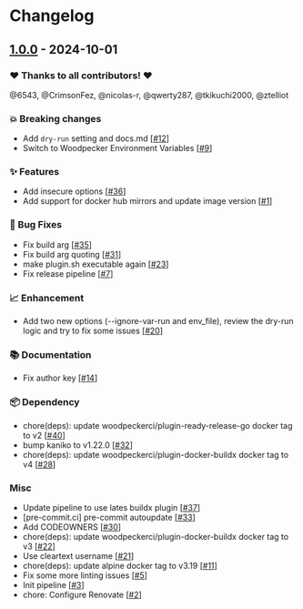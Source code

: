 # Changelog

## [1.0.0](https://github.com/coralhl/woodpecker-kaniko-plugin/releases/tag/1.0.0) - 2024-10-01

### ❤️ Thanks to all contributors! ❤️

@6543, @CrimsonFez, @nicolas-r, @qwerty287, @tkikuchi2000, @ztelliot

### 💥 Breaking changes

- Add `dry-run` setting and docs.md [[#12](https://github.com/coralhl/woodpecker-kaniko-plugin/pull/12)]
- Switch to Woodpecker Environment Variables [[#9](https://github.com/coralhl/woodpecker-kaniko-plugin/pull/9)]

### ✨ Features

- Add insecure options [[#36](https://github.com/coralhl/woodpecker-kaniko-plugin/pull/36)]
- Add support for docker hub mirrors and update image version [[#1](https://github.com/coralhl/woodpecker-kaniko-plugin/pull/1)]

### 🐛 Bug Fixes

- Fix build arg [[#35](https://github.com/coralhl/woodpecker-kaniko-plugin/pull/35)]
- Fix build arg quoting [[#31](https://github.com/coralhl/woodpecker-kaniko-plugin/pull/31)]
- make plugin.sh executable again [[#23](https://github.com/coralhl/woodpecker-kaniko-plugin/pull/23)]
- Fix release pipeline [[#7](https://github.com/coralhl/woodpecker-kaniko-plugin/pull/7)]

### 📈 Enhancement

- Add two new options (--ignore-var-run and env_file), review the dry-run logic and try to fix some issues [[#20](https://github.com/coralhl/woodpecker-kaniko-plugin/pull/20)]

### 📚 Documentation

- Fix author key [[#14](https://github.com/coralhl/woodpecker-kaniko-plugin/pull/14)]

### 📦️ Dependency

- chore(deps): update woodpeckerci/plugin-ready-release-go docker tag to v2 [[#40](https://github.com/coralhl/woodpecker-kaniko-plugin/pull/40)]
- bump kaniko to v1.22.0 [[#32](https://github.com/coralhl/woodpecker-kaniko-plugin/pull/32)]
- chore(deps): update woodpeckerci/plugin-docker-buildx docker tag to v4 [[#28](https://github.com/coralhl/woodpecker-kaniko-plugin/pull/28)]

### Misc

- Update pipeline to use lates buildx plugin [[#37](https://github.com/coralhl/woodpecker-kaniko-plugin/pull/37)]
- [pre-commit.ci] pre-commit autoupdate [[#33](https://github.com/coralhl/woodpecker-kaniko-plugin/pull/33)]
- Add CODEOWNERS [[#30](https://github.com/coralhl/woodpecker-kaniko-plugin/pull/30)]
- chore(deps): update woodpeckerci/plugin-docker-buildx docker tag to v3 [[#22](https://github.com/coralhl/woodpecker-kaniko-plugin/pull/22)]
- Use cleartext username [[#21](https://github.com/coralhl/woodpecker-kaniko-plugin/pull/21)]
- chore(deps): update alpine docker tag to v3.19 [[#11](https://github.com/coralhl/woodpecker-kaniko-plugin/pull/11)]
- Fix some more linting issues [[#5](https://github.com/coralhl/woodpecker-kaniko-plugin/pull/5)]
- Init pipeline [[#3](https://github.com/coralhl/woodpecker-kaniko-plugin/pull/3)]
- chore: Configure Renovate [[#2](https://github.com/coralhl/woodpecker-kaniko-plugin/pull/2)]
